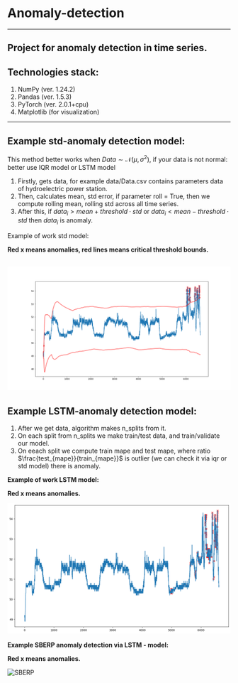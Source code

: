 # Anomaly-detection
---
Project for anomaly detection in time series.
---
Technologies stack:
---
1. NumPy (ver. 1.24.2)
2. Pandas (ver. 1.5.3)
3. PyTorch (ver. 2.0.1+cpu)
4. Matplotlib (for visualization)
---
Example std-anomaly detection model:
---
This method better works when $Data \sim \mathcal{N}(\mu,\sigma^{2})$, if your data is not normal: better use IQR model or LSTM model
1. Firstly, gets data, for example data/Data.csv contains parameters data of hydroelectric power station.
2. Then, calculates mean, std error, if parameter roll = True, then we compute rolling mean, rolling std across all time series.
3. After this, if $data_i > mean + threshold \cdot std$ or $data_i < mean - threshold \cdot std$ then $data_i$ is anomaly.
   
Example of work std model:

__Red x means anomalies, red lines means critical threshold bounds.__

![std](https://github.com/DefaultMaxim/anomaly-detection/blob/master/examples/std_anomaly.png?raw=true)
---
Example LSTM-anomaly detection model:
---
1. After we get data, algorithm makes n_splits from it.
2. On each split from n_splits we make train/test data, and train/validate our model.
3. On eeach split we compute train mape and test mape, where ratio $\frac{test_{mape}}{train_{mape}}$ is outlier (we can check it via iqr or std model) there is anomaly.

__Example of work LSTM model:__

__Red x means anomalies.__

![lstm](https://github.com/DefaultMaxim/anomaly-detection/blob/master/examples/lstm_anomaly.png?raw=true)

__Example SBERP anomaly detection via LSTM - model:__

__Red x means anomalies.__

![SBERP](https://github.com/DefaultMaxim/anomaly-detection/assets/112869928/b800d2bc-52e9-49fc-9ec2-97ba0823ad1b)



